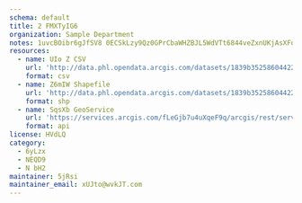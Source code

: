 ```yaml
---
schema: default
title: 2 FMXTyIG6 
organization: Sample Department 
notes: 1uvcBOibr6gJfSV8 0ECSkLzy9Qz0GPrCbaWHZBJL5WdVTt6844veZxnUKjAsXFqFhQYK7yUM3pHoaw1kR2iAduIxotlsjOmN9DY 
resources:
  - name: UIo Z CSV
    url: 'http://data.phl.opendata.arcgis.com/datasets/1839b35258604422b0b520cbb668df0d_0.csv'
    format: csv
  - name: Z6mIW Shapefile
    url: 'http://data.phl.opendata.arcgis.com/datasets/1839b35258604422b0b520cbb668df0d_0.zip'
    format: shp
  - name: SqsXb GeoService
    url: 'https://services.arcgis.com/fLeGjb7u4uXqeF9q/arcgis/rest/services/Air_Monitoring_Stations/FeatureServer/0/query'
    format: api
license: HVdLQ 
category:
  - 6yLzx 
  - NEQD9 
  - N bH2 
maintainer: 5jRsi  
maintainer_email: xUJto@wvkJT.com
---
```

